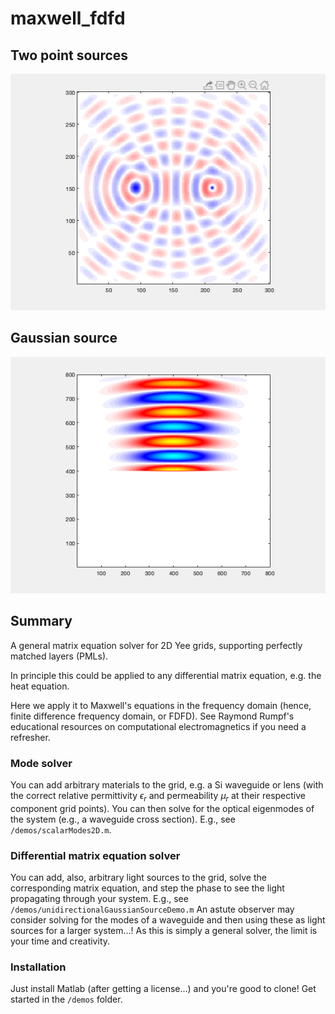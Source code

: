# maxwell_fdfd

## Two point sources
![](https://github.com/kjabon/maxwell_fdfd/blob/main/demo6.gif)

## Gaussian source
![](https://github.com/kjabon/maxwell_fdfd/blob/main/demo8.gif)

## Summary
A general matrix equation solver for 2D Yee grids, supporting perfectly matched layers (PMLs).

In principle this could be applied to any differential matrix equation, e.g. the heat equation.

Here we apply it to Maxwell's equations in the frequency domain (hence, finite difference frequency domain, or FDFD). See Raymond Rumpf's educational resources on computational electromagnetics if you need a refresher.

### Mode solver
You can add arbitrary materials to the grid, e.g. a Si waveguide or lens (with the correct relative permittivity $\epsilon_r$ and permeability $\mu_r$ at their respective component grid points). 
You can then solve for the optical eigenmodes of the system (e.g., a waveguide cross section). E.g., see ``/demos/scalarModes2D.m``.

### Differential matrix equation solver
You can add, also, arbitrary light sources to the grid, solve the corresponding matrix equation, and step the phase to see the light propagating through your system. E.g., see ``/demos/unidirectionalGaussianSourceDemo.m``
An astute observer may consider solving for the modes of a waveguide and then using these as light sources for a larger system...! 
As this is simply a general solver, the limit is your time and creativity.

### Installation
Just install Matlab (after getting a license...) and you're good to clone! Get started in the ``/demos`` folder.
